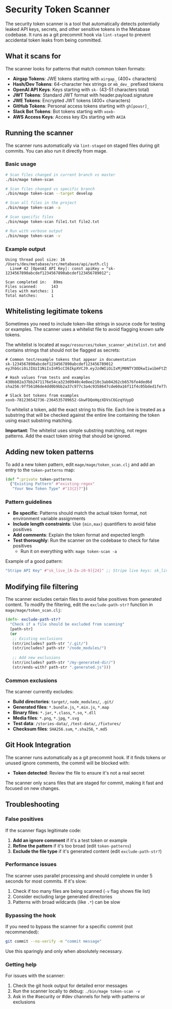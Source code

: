 # Security Token Scanner

The security token scanner is a tool that automatically detects potentially leaked API keys, secrets, and other sensitive tokens in the Metabase codebase. It runs as a git precommit hook via `lint-staged` to prevent accidental token leaks from being committed.

## What it scans for

The scanner looks for patterns that match common token formats:

- **Airgap Tokens**: JWE tokens starting with `airgap_` (400+ characters)
- **Hash/Dev Tokens**: 64-character hex strings or `mb_dev_` prefixed tokens
- **OpenAI API Keys**: Keys starting with `sk-` (43-51 characters total)
- **JWT Tokens**: Standard JWT format with header.payload.signature
- **JWE Tokens**: Encrypted JWT tokens (400+ characters)
- **GitHub Tokens**: Personal access tokens starting with `gh[pousr]_`
- **Slack Bot Tokens**: Bot tokens starting with `xoxb-`
- **AWS Access Keys**: Access key IDs starting with `AKIA`

## Running the scanner

The scanner runs automatically via `lint-staged` on staged files during git commits. You can also run it directly from mage.

### Basic usage

```bash
# Scan files changed in current branch vs master
./bin/mage token-scan

# Scan files changed vs specific branch
./bin/mage token-scan --target develop

# Scan all files in the project
./bin/mage token-scan -a

# Scan specific files
./bin/mage token-scan file1.txt file2.txt

# Run with verbose output
./bin/mage token-scan -v
```

### Example output

```
Using thread pool size: 16
/Users/dev/metabase/src/metabase/api/auth.clj
  Line# 42 [OpenAI API Key]: const apiKey = "sk-1234567890abcdef1234567890abcdef123456789012";

Scan completed in:   89ms
Files scanned:      143
Files with matches: 1
Total matches:      1
```

## Whitelisting legitimate tokens

Sometimes you need to include token-like strings in source code for testing or examples. The scanner uses a whitelist file to avoid flagging known safe tokens.

The whitelist is located at `mage/resources/token_scanner_whitelist.txt` and contains strings that should not be flagged as secrets:

```
# Common test/example tokens that appear in documentation
sk-1234567890abcdef1234567890abcdef123456789012
eyJhbGciOiJIUzI1NiIsInR5cCI6IkpXVCJ9.eyJzdWIiOiIxMjM0NTY3ODkwIiwibmFtZSI6IkpvaG4gRG9lIiwiaWF0IjoxNTE2MjM5MDIyfQ.SflKxwRJSMeKKF2QT4fwpMeJf36POk6yJV_adQssw5c

# Hash values from tests and examples
430bb02a37bb2471176e54ca323d0940c4e0ee210c3ab04262cb6576fe4ded6d
sha256:9ff56186de4dd0b9bb2a37c977c3a4c9358647cde60a16f11f4c05bded1fe77a

# Slack bot tokens from examples
xoxb-781236542736-2364535789652-GkwFDQoHqzXDVsC6GzqYUypD
```

To whitelist a token, add the exact string to this file. Each line is treated as a substring that will be checked against the entire line containing the token using exact substring matching.

**Important**: The whitelist uses simple substring matching, not regex patterns. Add the exact token string that should be ignored.

## Adding new token patterns

To add a new token pattern, edit `mage/mage/token_scan.clj` and add an entry to the `token-patterns` map:

```clojure
(def ^:private token-patterns
  {"Existing Pattern" #"existing-regex"
   "Your New Token Type" #"13{2}7"})
```

### Pattern guidelines

- **Be specific**: Patterns should match the actual token format, not environment variable assignments
- **Include length constraints**: Use `{min,max}` quantifiers to avoid false positives
- **Add comments**: Explain the token format and expected length
- **Test thoroughly**: Run the scanner on the codebase to check for false positives
    - Run it on everything with: `mage token-scan -a`

Example of a good pattern:
```clojure
"Stripe API Key" #"sk_live_[A-Za-z0-9]{24}" ;; Stripe live keys: sk_live_ + 24 chars
```

## Modifying file filtering

The scanner excludes certain files to avoid false positives from generated content. To modify the filtering, edit the `exclude-path-str?` function in `mage/mage/token_scan.clj`:

```clojure
(defn- exclude-path-str?
  "Check if a file should be excluded from scanning"
  [path-str]
  (or
   ;; Existing exclusions
   (str/includes? path-str "/.git/")
   (str/includes? path-str "/node_modules/")
   
   ;; Add new exclusions
   (str/includes? path-str "/my-generated-dir/")
   (str/ends-with? path-str ".generated.js")))
```

### Common exclusions

The scanner currently excludes:
- **Build directories**: `target/`, `node_modules/`, `.git/`
- **Generated files**: `*.bundle.js`, `*.min.js`, `*.map`
- **Binary files**: `*.jar`, `*.class`, `*.so`, `*.dll`
- **Media files**: `*.png`, `*.jpg`, `*.svg`
- **Test data**: `/stories-data/`, `/test-data/`, `/fixtures/`
- **Checksum files**: `SHA256.sum`, `*.sha256`, `*.md5`

## Git Hook Integration

The scanner runs automatically as a git precommit hook. If it finds tokens or unused ignore comments, the commit will be blocked with:

- **Token detected**: Review the file to ensure it's not a real secret


The scanner only scans files that are staged for commit, making it fast and focused on new changes.

## Troubleshooting

### False positives

If the scanner flags legitimate code:

1. **Add an ignore comment** if it's a test token or example
2. **Refine the pattern** if it's too broad (edit `token-patterns`)
3. **Exclude the file type** if it's generated content (edit `exclude-path-str?`)

### Performance issues

The scanner uses parallel processing and should complete in under 5 seconds for most commits. If it's slow:

1. Check if too many files are being scanned (`-v` flag shows file list)
2. Consider excluding large generated directories
3. Patterns with broad wildcards (like `.*`) can be slow

### Bypassing the hook

If you need to bypass the scanner for a specific commit (not recommended):

```bash
git commit --no-verify -m "commit message"
```

Use this sparingly and only when absolutely necessary.

### Getting help

For issues with the scanner:

1. Check the git hook output for detailed error messages
2. Run the scanner locally to debug: `./bin/mage token-scan -v`
3. Ask in the #security or #dev channels for help with patterns or exclusions

